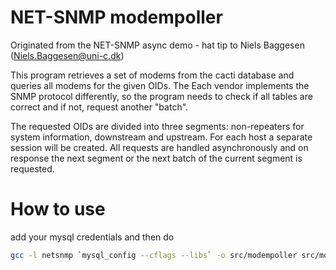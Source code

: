 # NET-SNMP modempoller

Originated from the NET-SNMP async demo - hat tip to Niels Baggesen (Niels.Baggesen@uni-c.dk)

This program retrieves a set of modems from the cacti database and queries all modems for the given OIDs. The Each vendor implements the SNMP protocol differently, so the program needs to check if all tables are correct and if not, request another "batch".

The requested OIDs are divided into three segments: non-repeaters for system information, downstream and upstream. For each host a separate session will be created. All requests are handled asynchronously and on response the next segment or the next batch of the current segment is requested.

# How to use
add your mysql credentials and then do

```bash
gcc -l netsnmp `mysql_config --cflags --libs` -o src/modempoller src/modempoller.c
```

